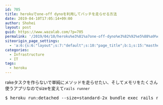 ```yaml
---
id: 705
title: herokuでone-off dynoを利用してバッチを走らせる方法
date: 2019-04-10T17:05:14+09:00
author: Shohei
layout: post
guid: https://www.wazalab.com/?p=705
permalink: '/2019/04/10/heroku%e3%81%a7one-off-dyno%e3%82%92%e5%88%a9%e7%94%a8%e3%81%97%e3%81%a6%e3%83%90%e3%83%83%e3%83%81%e3%82%92%e8%b5%b0%e3%82%89%e3%81%9b%e3%82%8b%e6%96%b9%e6%b3%95/'
siteorigin_page_settings:
  - 'a:6:{s:6:"layout";s:7:"default";s:10:"page_title";b:1;s:15:"masthead_margin";b:1;s:13:"footer_margin";b:1;s:16:"display_masthead";b:1;s:22:"display_footer_widgets";b:1;}'
categories:
  - Infrastructure
  - IT
tags:
  - heroku
---
```

rakeタスクを作らないで単純にメソッドを走らせたい、そしてメモリをたくさん使うアプリなのでsizeを変えて`rails runner`


 
<pre class="theme:dark-terminal lang:default decode:true " >$ heroku run:detached --size=standard-2x bundle exec rails runner Tasks::SomeTask.execute --app myapp</pre> 

